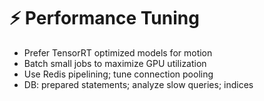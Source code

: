 # ⚡ Performance Tuning

- Prefer TensorRT optimized models for motion
- Batch small jobs to maximize GPU utilization
- Use Redis pipelining; tune connection pooling
- DB: prepared statements; analyze slow queries; indices
